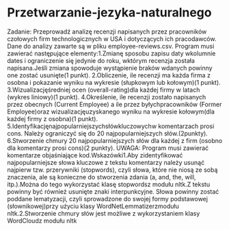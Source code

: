 # Przetwarzanie-jezyka-naturalnego

Zadanie:
Przeprowadź  analizę  recenzji  napisanych  przez  pracowników  czołowych  firm technologicznych w USA i dotyczących ich pracodawców. Dane do analizy zawarte są w pliku employee-reviews.csv.
Program musi zawierać następujące elementy:1.Zmianę sposobu zapisu daty wkolumnie dates i ograniczenie się jedynie do roku, wktórym  recenzja  została  napisana.Jeśli  zmiana  spowoduje  wystąpienie  braków wdanych powinny one zostać usunięte(1 punkt).
2.Obliczenie, ile recenzji ma każda firma z osobna i pokazanie wyniku na wykresie (słupkowym lub kołowym)(1 punkt).
3.Wizualizacjęśredniej ocen (overall-rating)dla każdej firmy w latach (wykres liniowy)(1 punkt).
4.Określenie, ile recenzji zostało napisanych przez obecnych (Current  Employee)  a  ile przez byłychpracowników (Former Employee)oraz wizualizacjęuzyskanego wyniku na wykresie kołowym(dla każdej firmy z osobna)(1 punkt).
5.Identyfikacjęnajpopularniejszychsłówkluczowychw  komentarzach prosi cons. Należy ograniczyć się do 20 najpopularniejszych słów.(2punkty).
6.Stworzenie  chmury 20 najpopularniejszych słów  dla  każdej  z  firm  (osobno  dla komentarzy prosi cons)(2 punkty).
UWAGA: Program musi zawierać komentarze objaśniające kod.Wskazówki1.Aby zidentyfikować najpopularniejsze słowa kluczowe z tekstu komentarzy należy usunąć najpierw tzw. przerywniki (stopwords), czyli słowa, które nie niosą ze sobą znaczenia, ale są konieczne do stworzenia zdania (a, and, the, will, itp.).Można do tego wykorzystać klasę stopwordsz modułu nltk.Z tekstu powinny być również usunięte znaki interpunkcyjne. Słowa powinny zostać poddane lematyzacji, czyli sprowadzone do swojej formy podstawowej (słownikowej)przy użyciu klasy WordNetLemmatizerzmodułu nltk.2.Stworzenie chmury słów jest możliwe z wykorzystaniem klasy WordCloudz modułu nltk

